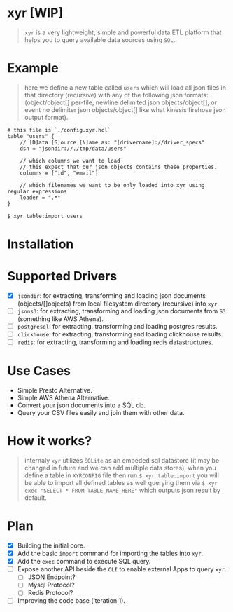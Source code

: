 xyr [WIP]
=========
> `xyr` is a very lightweight, simple and powerful data ETL platform that helps you to query available data sources using `SQL`.

Example
=======
> here we define a new table called `users` which will load all json files in that directory (recursive) with any of the following json formats: (object/object[] per-file, newline delimited json objects/object[], or event no delimiter json objects/object[] like what kinesis firehose json output format).

```hcl
# this file is `./config.xyr.hcl`
table "users" {
    // [D]ata [S]ource [N]ame as: "[drivername]://driver_specs"
    dsn = "jsondir://./tmp/data/users"

    // which columns we want to load
    // this expect that our json objects contains these properties.
    columns = ["id", "email"]

    // which filenames we want to be only loaded into xyr using regular expressions
    loader = ".*"
}
```

```bash
$ xyr table:import users
```

Installation
============

Supported Drivers
=================
- [x] `jsondir`: for extracting, transforming and loading json documents (objects/[]objects) from local filesystem directory (recursive) into `xyr`.
- [ ] `jsons3`: for extracting, transforming and loading json documents from `S3` (something like AWS Athena).
- [ ] `postgresql`: for extracting, transforming and loading postgres results.
- [ ] `clickhouse`: for extracting, transforming and loading clickhouse results.
- [ ] `redis`: for extracting, transforming and loading redis datastructures.

Use Cases
=========
- Simple Presto Alternative.
- Simple AWS Athena Alternative.
- Convert your json documents into a SQL db.
- Query your CSV files easily and join them with other data.

How it works?
=============
> internaly `xyr` utilizes `SQLite` as an embeded sql datastore (it may be changed in future and we can add multiple data stores), when you define a table in `XYRCONFIG` file then run `$ xyr table:import` you will be able to import all defined tables as well querying them via `$ xyr exec "SELECT * FROM TABLE_NAME_HERE"` which outputs json result by default.

Plan
====
- [x] Building the initial core.
- [x] Add the basic `import` command for importing the tables into `xyr`.
- [x] Add the `exec` command to execute SQL query.
- [ ] Expose another API beside the `CLI` to enable external Apps to query `xyr`.
    - [ ] JSON Endpoint?
    - [ ] Mysql Protocol?
    - [ ] Redis Protocol?
- [ ] Improving the code base (iteration 1).
